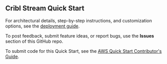 ## Cribl Stream Quick Start

For architectural details, step-by-step instructions, and customization options, see the [deployment guide](https://fwd.aws/e6Jk3?).

To post feedback, submit feature ideas, or report bugs, use the **Issues** section of this GitHub repo. 

To submit code for this Quick Start, see the [AWS Quick Start Contributor's Guide](https://aws-quickstart.github.io/).